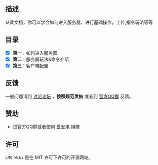 ## **描述**

从此文档，你可以学会如何进入服务器，进行基础操作，上传,指令玩法等等

## **目录**

- [x] **第一**：如何进入服务器
- [x] **第二**：服务器玩法&命令介绍
- [x] **第三**：客户端配置

## **反馈**

一般问题请到 [讨论论坛](https://forum.tcbmc.cc) ，**按照规范发帖**
或者到 [官方QQ群](https://qm.qq.com/q/zskxK4cXa8) 反馈。

## **赞助**

- 进官方QQ群或者使用 [爱发电](https://afdian.net/a/YangXiaoMian) 捐赠

## **许可**

`LMS Wiki` 是在 MIT 许可下许可的开源网站。
